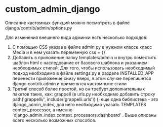 # custom_admin_django

Описание кастомных функций можно посмотреть в файле django/contrib/admin/options.py


Для изменения внешнего вида админки есть несколько подходов:
1. С помощью CSS указав в файле admin.py в нужном классе класс Media и в нем указать переменную css = {}
2. Добавить в приложение папку templates/admin и внутрь поместить шаблон html с наследование от базового шаблона
и указанием необходимых стилей. Для того, чтобы использовать необходимый подход необходимо в файле settings.py в разделе 
INSTALLED_APP перенести приложение снизу вверх, в этом случае перепишется django.contrib.admin  и применятся кастомныне стили 
3. Третий способ более простой, но он требует дополнительных пакетов таких, как: grappell (в urls.py необходимо добавить строку path('grappelli/', include('grappelli.urls')) );
еще одна библиотека - это django_admin_index, для него необходимо указать TEMPLATES context_processor, а именно 
'django_admin_index.context_processors.dashboard' .
Выше описаны всего несколько возможных способов. 
